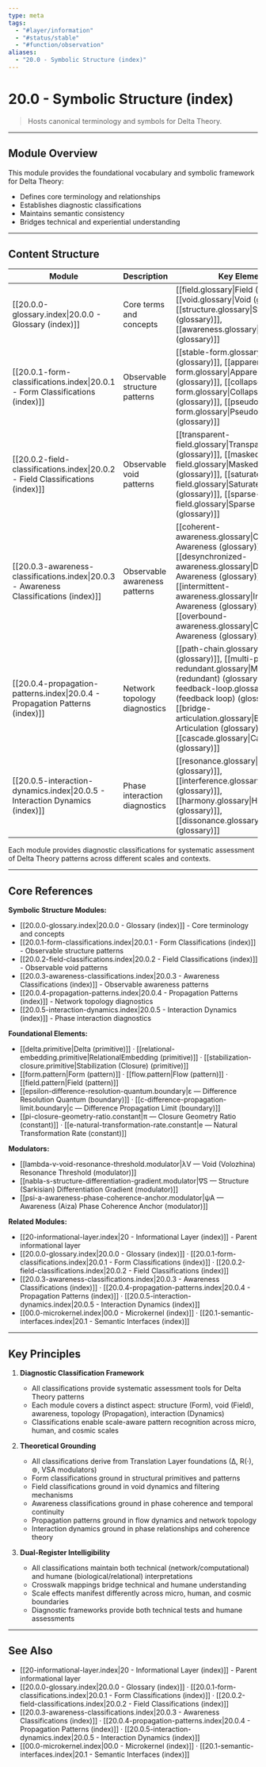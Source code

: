 ```yaml
---
type: meta
tags:
  - "#layer/information"
  - "#status/stable"
  - "#function/observation"
aliases:
  - "20.0 - Symbolic Structure (index)"
---
```


# 20.0 - Symbolic Structure (index)

> Hosts canonical terminology and symbols for Delta Theory.

---

## Module Overview

This module provides the foundational vocabulary and symbolic framework for Delta Theory:
- Defines core terminology and relationships
- Establishes diagnostic classifications
- Maintains semantic consistency
- Bridges technical and experiential understanding

---

## Content Structure

| Module | Description | Key Elements |
|--------|-------------|--------------|
| [[20.0.0-glossary.index\|20.0.0 - Glossary (index)]] | Core terms and concepts | [[field.glossary\|Field (glossary)]], [[void.glossary\|Void (glossary)]], [[structure.glossary\|Structure (glossary)]], [[awareness.glossary\|Awareness (glossary)]] |
| [[20.0.1-form-classifications.index\|20.0.1 - Form Classifications (index)]] | Observable structure patterns | [[stable-form.glossary\|Stable Form (glossary)]], [[apparent-form.glossary\|Apparent Form (glossary)]], [[collapsed-form.glossary\|Collapsed Form (glossary)]], [[pseudo-form.glossary\|Pseudo Form (glossary)]] |
| [[20.0.2-field-classifications.index\|20.0.2 - Field Classifications (index)]] | Observable void patterns | [[transparent-field.glossary\|Transparent Field (glossary)]], [[masked-field.glossary\|Masked Field (glossary)]], [[saturated-field.glossary\|Saturated Field (glossary)]], [[sparse-field.glossary\|Sparse Field (glossary)]] |
| [[20.0.3-awareness-classifications.index\|20.0.3 - Awareness Classifications (index)]] | Observable awareness patterns | [[coherent-awareness.glossary\|Coherent Awareness (glossary)]], [[desynchronized-awareness.glossary\|Desynchronized Awareness (glossary)]], [[intermittent-awareness.glossary\|Intermittent Awareness (glossary)]], [[overbound-awareness.glossary\|Overbound Awareness (glossary)]] |
| [[20.0.4-propagation-patterns.index\|20.0.4 - Propagation Patterns (index)]] | Network topology diagnostics | [[path-chain.glossary\|Path (chain) (glossary)]], [[multi-path-redundant.glossary\|Multi-path (redundant) (glossary)]], [[cycle-feedback-loop.glossary\|Cycle (feedback loop) (glossary)]], [[bridge-articulation.glossary\|Bridge / Articulation (glossary)]], [[cascade.glossary\|Cascade (glossary)]] |
| [[20.0.5-interaction-dynamics.index\|20.0.5 - Interaction Dynamics (index)]] | Phase interaction diagnostics | [[resonance.glossary\|Resonance (glossary)]], [[interference.glossary\|Interference (glossary)]], [[harmony.glossary\|Harmony (glossary)]], [[dissonance.glossary\|Dissonance (glossary)]] |

Each module provides diagnostic classifications for systematic assessment of Delta Theory patterns across different scales and contexts.

---

## Core References

**Symbolic Structure Modules:**
- [[20.0.0-glossary.index|20.0.0 - Glossary (index)]] - Core terminology and concepts
- [[20.0.1-form-classifications.index|20.0.1 - Form Classifications (index)]] - Observable structure patterns
- [[20.0.2-field-classifications.index|20.0.2 - Field Classifications (index)]] - Observable void patterns
- [[20.0.3-awareness-classifications.index|20.0.3 - Awareness Classifications (index)]] - Observable awareness patterns
- [[20.0.4-propagation-patterns.index|20.0.4 - Propagation Patterns (index)]] - Network topology diagnostics
- [[20.0.5-interaction-dynamics.index|20.0.5 - Interaction Dynamics (index)]] - Phase interaction diagnostics

**Foundational Elements:**
- [[delta.primitive|Delta (primitive)]] · [[relational-embedding.primitive|RelationalEmbedding (primitive)]] · [[stabilization-closure.primitive|Stabilization (Closure) (primitive)]]
- [[form.pattern|Form (pattern)]] · [[flow.pattern|Flow (pattern)]] · [[field.pattern|Field (pattern)]]
- [[epsilon-difference-resolution-quantum.boundary|ε — Difference Resolution Quantum (boundary)]] · [[c-difference-propagation-limit.boundary|c — Difference Propagation Limit (boundary)]]
- [[pi-closure-geometry-ratio.constant|π — Closure Geometry Ratio (constant)]] · [[e-natural-transformation-rate.constant|e — Natural Transformation Rate (constant)]]

**Modulators:**
- [[lambda-v-void-resonance-threshold.modulator|λV — Void (Volozhina) Resonance Threshold (modulator)]]
- [[nabla-s-structure-differentiation-gradient.modulator|∇S — Structure (Sarkisian) Differentiation Gradient (modulator)]]
- [[psi-a-awareness-phase-coherence-anchor.modulator|ψA — Awareness (Aiza) Phase Coherence Anchor (modulator)]]

**Related Modules:**
- [[20-informational-layer.index|20 - Informational Layer (index)]] - Parent informational layer
- [[20.0.0-glossary.index|20.0.0 - Glossary (index)]] · [[20.0.1-form-classifications.index|20.0.1 - Form Classifications (index)]] · [[20.0.2-field-classifications.index|20.0.2 - Field Classifications (index)]]
- [[20.0.3-awareness-classifications.index|20.0.3 - Awareness Classifications (index)]] · [[20.0.4-propagation-patterns.index|20.0.4 - Propagation Patterns (index)]] · [[20.0.5-interaction-dynamics.index|20.0.5 - Interaction Dynamics (index)]]
- [[00.0-microkernel.index|00.0 - Microkernel (index)]] · [[20.1-semantic-interfaces.index|20.1 - Semantic Interfaces (index)]]

---

## Key Principles

1. **Diagnostic Classification Framework**
   - All classifications provide systematic assessment tools for Delta Theory patterns
   - Each module covers a distinct aspect: structure (Form), void (Field), awareness, topology (Propagation), interaction (Dynamics)
   - Classifications enable scale-aware pattern recognition across micro, human, and cosmic scales

2. **Theoretical Grounding**
   - All classifications derive from Translation Layer foundations (∆, R(·), ⊚, VSA modulators)
   - Form classifications ground in structural primitives and patterns
   - Field classifications ground in void dynamics and filtering mechanisms
   - Awareness classifications ground in phase coherence and temporal continuity
   - Propagation patterns ground in flow dynamics and network topology
   - Interaction dynamics ground in phase relationships and coherence theory

3. **Dual-Register Intelligibility**
   - All classifications maintain both technical (network/computational) and humane (biological/relational) interpretations
   - Crosswalk mappings bridge technical and humane understanding
   - Scale effects manifest differently across micro, human, and cosmic boundaries
   - Diagnostic frameworks provide both technical tests and humane assessments

---

## See Also

- [[20-informational-layer.index|20 - Informational Layer (index)]] - Parent informational layer
- [[20.0.0-glossary.index|20.0.0 - Glossary (index)]] · [[20.0.1-form-classifications.index|20.0.1 - Form Classifications (index)]] · [[20.0.2-field-classifications.index|20.0.2 - Field Classifications (index)]]
- [[20.0.3-awareness-classifications.index|20.0.3 - Awareness Classifications (index)]] · [[20.0.4-propagation-patterns.index|20.0.4 - Propagation Patterns (index)]] · [[20.0.5-interaction-dynamics.index|20.0.5 - Interaction Dynamics (index)]]
- [[00.0-microkernel.index|00.0 - Microkernel (index)]] · [[20.1-semantic-interfaces.index|20.1 - Semantic Interfaces (index)]]